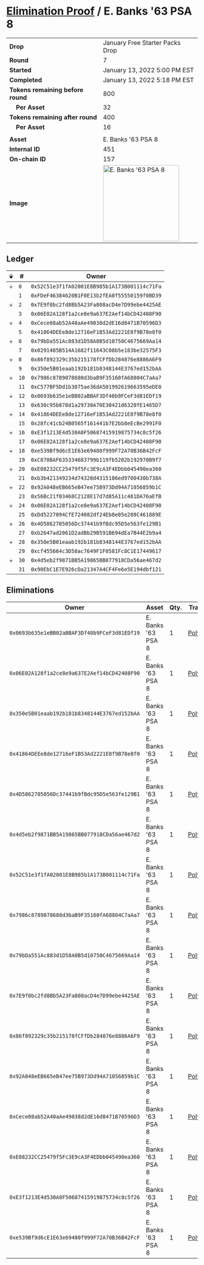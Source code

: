 # [Elimination Proof](./readme.md) / E. Banks &#039;63 PSA 8

|||
|---|---|
| **Drop** | January Free Starter Packs Drop |
| **Round** | 7 |
| **Started** | January 13, 2022 5:00 PM EST |
| **Completed** | January 13, 2022 5:18 PM EST |
| **Tokens remaining before round** | 800 |
| **&nbsp;&nbsp;&nbsp;&nbsp;Per Asset** | 32 |
| **Tokens remaining after round** | 400 |
| **&nbsp;&nbsp;&nbsp;&nbsp;Per Asset** | 16 |
| | |
| **Asset** | E. Banks &#039;63 PSA 8 |
| **Internal ID** | 451 |
| **On-chain ID** | 157 |
| **Image** | <img src="https://tcdn.blokpax.com/954504e8-1aeb-4155-86ee-a76092f4a8f2/27d3881f13b5d4485787cb6aa27c8c16eb81ac9b9308bebf23c50acf4ff30e71.png" height="200" alt="E. Banks &#039;63 PSA 8" /> |

## Ledger

| 💀 | # | Owner |
| --- | --- | --- |
| 💀 | `0` | `0x52C51e3f1fA02001E8B985b1A173B001114c71Fa` |
|  | `1` | `0xFDeF46384620B1F0E13b2fEA0f55550159f0BD39` |
| 💀 | `2` | `0x7E9f0bc2fd8Bb5A23Fa808acD4e7D99ebe4425AE` |
|  | `3` | `0x06E02A128f1a2ce8e9a637E2Aef14bCD42408F90` |
| 💀 | `4` | `0xCece08ab52A40aAe49038d2dE16d8471B70596D3` |
|  | `5` | `0x41864DEEe8de12716eF1B53Ad2221E8f9B78e8f0` |
| 💀 | `6` | `0x79bDa551Ac883d1D58A0B5d10750C4675669Aa14` |
|  | `7` | `0x0291485B514A1682f11643C08b5e183be32575F3` |
| 💀 | `8` | `0x86f892329c35b215178fCFfDb284876e8886A6F9` |
|  | `9` | `0x350e5B01eaab192b181b8348144E3767ed152bAA` |
| 💀 | `10` | `0x7986c8789078680d3baB9F35160fA68804C7aAa7` |
|  | `11` | `0xC577BF5Dd1b3075ae36dA501992619663595eDE0` |
| 💀 | `12` | `0x0693b635e1eBB02aBBAF3Df40b9FCeF3d81EDf19` |
|  | `13` | `0x630c95b878d1a29730A70E30421d6320fE1465D7` |
| 💀 | `14` | `0x41864DEEe8de12716eF1B53Ad2221E8f9B78e8f0` |
|  | `15` | `0x28fc41cb24B0565f161441b7E2bb8eEcBe2991F0` |
| 💀 | `16` | `0xE3f1213E4d530A0F50687415919875734c8c5f26` |
|  | `17` | `0x06E02A128f1a2ce8e9a637E2Aef14bCD42408F90` |
| 💀 | `18` | `0xe539Bf9d6cE1E63e69480f999F72A70B36B42FcF` |
|  | `19` | `0xC870BAF635334683799b119fb5202b192970B9f7` |
| 💀 | `20` | `0xE08232CC25479f5Fc3E9cA3F4EDbb045490ea360` |
|  | `21` | `0xb3b421349234d74320d4315186ed9700430b738A` |
| 💀 | `22` | `0x92A048eEB665eB47ee75B973Dd94A71056859b1C` |
|  | `23` | `0x56Bc21f03468C2128E17d7d85A11c481DA76aEfB` |
| 💀 | `24` | `0x06E02A128f1a2ce8e9a637E2Aef14bCD42408F90` |
|  | `25` | `0xDd5227094CfE724082df24Eb8e05e208C461889E` |
| 💀 | `26` | `0x4D5862705056Dc37441b9fBdc95D5e563fe129B1` |
|  | `27` | `0xb2647ad2061D2adBb29B591B694dEa7B44E2b9a4` |
| 💀 | `28` | `0x350e5B01eaab192b181b8348144E3767ed152bAA` |
|  | `29` | `0xcf455664c3D50ac7649F1F0581Fc8C1E17449617` |
| 💀 | `30` | `0x4d5eb2f9871BB5A19865BB077918CDa56ae467d2` |
|  | `31` | `0x90EbC1E7E926cDa21347A4CF4Fe6e5E194dbf121` |


## Eliminations

| Owner | Asset | Qty. | Transaction |
| --- | --- | --- | --- |
| `0x0693b635e1eBB02aBBAF3Df40b9FCeF3d81EDf19` | E. Banks '63 PSA 8 | 1 | [Polygonscan](https://polygonscan.com/tx/0x8d061e53f656b791cb354323fd8069376a5bc79e4e71fccd43301c26930d6750) |
| `0x06E02A128f1a2ce8e9a637E2Aef14bCD42408F90` | E. Banks '63 PSA 8 | 1 | [Polygonscan](https://polygonscan.com/tx/0x6717e1b615d72df7c905814d0d8130b658d5aec49cd46f8b812a4352033b5d1b) |
| `0x350e5B01eaab192b181b8348144E3767ed152bAA` | E. Banks '63 PSA 8 | 1 | [Polygonscan](https://polygonscan.com/tx/0x22662a2156c21e1224bbac7080f8ddd11596dd81fb8d23e71b3ac0e6d68a8dc1) |
| `0x41864DEEe8de12716eF1B53Ad2221E8f9B78e8f0` | E. Banks '63 PSA 8 | 1 | [Polygonscan](https://polygonscan.com/tx/0x4fdccb6ee0ad810ef4a278b136d34a4ba8a2fa51cc6866ca49c2beab624cfea7) |
| `0x4D5862705056Dc37441b9fBdc95D5e563fe129B1` | E. Banks '63 PSA 8 | 1 | [Polygonscan](https://polygonscan.com/tx/0xab6578e1d1aab676a327be6fe78066befb5f1dc9c27f0b09c30830b1ddd35746) |
| `0x4d5eb2f9871BB5A19865BB077918CDa56ae467d2` | E. Banks '63 PSA 8 | 1 | [Polygonscan](https://polygonscan.com/tx/0x7990487a6177b731f91a07a755c5c333a40c0b7d33083f0dc062504954fc2c9c) |
| `0x52C51e3f1fA02001E8B985b1A173B001114c71Fa` | E. Banks '63 PSA 8 | 1 | [Polygonscan](https://polygonscan.com/tx/0x8ba0c6a8263afa32a7e35e6028359d7ceab993e591cef72ccce3586c63f2bf42) |
| `0x7986c8789078680d3baB9F35160fA68804C7aAa7` | E. Banks '63 PSA 8 | 1 | [Polygonscan](https://polygonscan.com/tx/0x6c02a163d34a9351978d6059934bcb60ba6c09f3679c70379f5e48fdc57d993d) |
| `0x79bDa551Ac883d1D58A0B5d10750C4675669Aa14` | E. Banks '63 PSA 8 | 1 | [Polygonscan](https://polygonscan.com/tx/0xe8a21bcb53be9f0e49c85465ae5a6f0f7348907114adc7778b37c549f5d3dbca) |
| `0x7E9f0bc2fd8Bb5A23Fa808acD4e7D99ebe4425AE` | E. Banks '63 PSA 8 | 1 | [Polygonscan](https://polygonscan.com/tx/0xd0c9b21887b4cf1a8a7e137ed1552af4342617f55bdeb2950d168d59b8f598a1) |
| `0x86f892329c35b215178fCFfDb284876e8886A6F9` | E. Banks '63 PSA 8 | 1 | [Polygonscan](https://polygonscan.com/tx/0xdba6e6fd8e6bd619900c24a2fdb50b4fec4a290af8a933c8081225d779827f71) |
| `0x92A048eEB665eB47ee75B973Dd94A71056859b1C` | E. Banks '63 PSA 8 | 1 | [Polygonscan](https://polygonscan.com/tx/0xa0d9214d0baae3878a0752ed7d315b91a21fc5b004555ccdb8418e5656e6ba04) |
| `0xCece08ab52A40aAe49038d2dE16d8471B70596D3` | E. Banks '63 PSA 8 | 1 | [Polygonscan](https://polygonscan.com/tx/0x697c839b63be92bbb22171e3087142afcbafafe688fd4359b3ca808da8ed5b76) |
| `0xE08232CC25479f5Fc3E9cA3F4EDbb045490ea360` | E. Banks '63 PSA 8 | 1 | [Polygonscan](https://polygonscan.com/tx/0x77bd387b5622e5835840dde5eed4be93391f1023e9f23716385f264d730c44d8) |
| `0xE3f1213E4d530A0F50687415919875734c8c5f26` | E. Banks '63 PSA 8 | 1 | [Polygonscan](https://polygonscan.com/tx/0x6f201f7982e942081ae19eb6fdd3b3c18f3c10086278a020955c73efdbb54f45) |
| `0xe539Bf9d6cE1E63e69480f999F72A70B36B42FcF` | E. Banks '63 PSA 8 | 1 | [Polygonscan](https://polygonscan.com/tx/0x131bf61f6e78b8302c696b896734d8c39f788eb25b223707b25aff4efff84262) |
